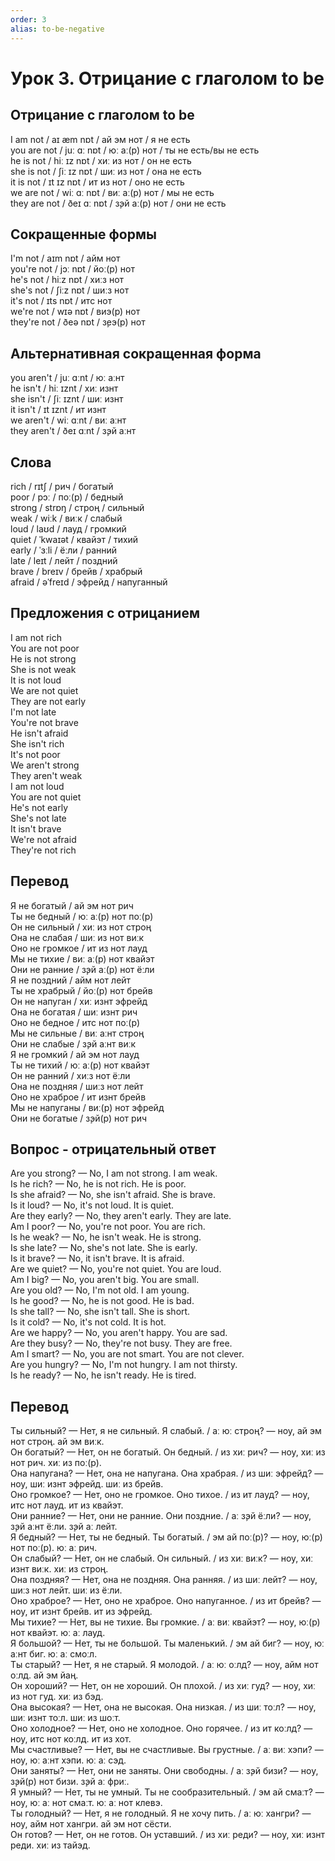 ```yaml
---
order: 3
alias: to-be-negative
---
```


# Урок 3. Отрицание с глаголом to be

## Отрицание с глаголом to be

I am not / aɪ æm nɒt / ай эм нот / я не есть  
you are not / juː ɑː nɒt / юː аː(р) нот / ты не есть/вы не есть  
he is not / hiː ɪz nɒt / хиː из нот / он не есть  
she is not / ʃiː ɪz nɒt / шиː из нот / она не есть  
it is not / ɪt ɪz nɒt / ит из нот / оно не есть  
we are not / wiː ɑː nɒt / виː аː(р) нот / мы не есть  
they are not / ðeɪ ɑː nɒt / з̧эй аː(р) нот / они не есть

## Сокращенные формы

I'm not / aɪm nɒt / айм нот  
you're not / jɔː nɒt / йоː(р) нот  
he's not / hiːz nɒt / хиːз нот  
she's not / ʃiːz nɒt / шиːз нот  
it's not / ɪts nɒt / итс нот  
we're not / wɪə nɒt / виэ(р) нот  
they're not / ðeə nɒt / з̧еэ(р) нот

## Альтернативная сокращенная форма

you aren't / juː ɑːnt / юː аːнт  
he isn't / hiː ɪznt / хиː изнт  
she isn't / ʃiː ɪznt / шиː изнт  
it isn't / ɪt ɪznt / ит изнт  
we aren't / wiː ɑːnt / виː аːнт  
they aren't / ðeɪ ɑːnt / з̧эй аːнт

## Слова

rich / rɪtʃ / рич / богатый  
poor / pɔː / поː(р) / бедный  
strong / strɒŋ / строң / сильный  
weak / wiːk / виːк / слабый  
loud / laʊd / лауд / громкий  
quiet / ˈkwaɪət / квайэт / тихий  
early / ˈɜːli / ёːли / ранний  
late / leɪt / лейт / поздний  
brave / breɪv / брейв / храбрый  
afraid / əˈfreɪd / эфрейд / напуганный

## Предложения с отрицанием

I am not rich  
You are not poor  
He is not strong  
She is not weak  
It is not loud  
We are not quiet  
They are not early  
I'm not late  
You're not brave  
He isn't afraid  
She isn't rich  
It's not poor  
We aren't strong  
They aren't weak  
I am not loud  
You are not quiet  
He's not early  
She's not late  
It isn't brave  
We're not afraid  
They're not rich

## Перевод

Я не богатый / ай эм нот рич  
Ты не бедный / юː аː(р) нот поː(р)  
Он не сильный / хиː из нот строң  
Она не слабая / шиː из нот виːк  
Оно не громкое / ит из нот лауд  
Мы не тихие / виː аː(р) нот квайэт  
Они не ранние / з̧эй аː(р) нот ёːли  
Я не поздний / айм нот лейт  
Ты не храбрый / йоː(р) нот брейв  
Он не напуган / хиː изнт эфрейд  
Она не богатая / шиː изнт рич  
Оно не бедное / итс нот поː(р)  
Мы не сильные / виː аːнт строң  
Они не слабые / з̧эй аːнт виːк  
Я не громкий / ай эм нот лауд  
Ты не тихий / юː аː(р) нот квайэт  
Он не ранний / хиːз нот ёːли  
Она не поздняя / шиːз нот лейт  
Оно не храброе / ит изнт брейв  
Мы не напуганы / виː(р) нот эфрейд  
Они не богатые / з̧эй(р) нот рич

## Вопрос - отрицательный ответ

Are you strong? — No, I am not strong. I am weak.  
Is he rich? — No, he is not rich. He is poor.  
Is she afraid? — No, she isn't afraid. She is brave.  
Is it loud? — No, it's not loud. It is quiet.  
Are they early? — No, they aren't early. They are late.  
Am I poor? — No, you're not poor. You are rich.  
Is he weak? — No, he isn't weak. He is strong.  
Is she late? — No, she's not late. She is early.  
Is it brave? — No, it isn't brave. It is afraid.  
Are we quiet? — No, you're not quiet. You are loud.  
Am I big? — No, you aren't big. You are small.  
Are you old? — No, I'm not old. I am young.  
Is he good? — No, he is not good. He is bad.  
Is she tall? — No, she isn't tall. She is short.  
Is it cold? — No, it's not cold. It is hot.  
Are we happy? — No, you aren't happy. You are sad.  
Are they busy? — No, they're not busy. They are free.  
Am I smart? — No, you are not smart. You are not clever.  
Are you hungry? — No, I'm not hungry. I am not thirsty.  
Is he ready? — No, he isn't ready. He is tired.

## Перевод

Ты сильный? — Нет, я не сильный. Я слабый. / аː юː строң? — ноу, ай эм нот строң. ай эм виːк.  
Он богатый? — Нет, он не богатый. Он бедный. / из хиː рич? — ноу, хиː из нот рич. хиː из поː(р).  
Она напугана? — Нет, она не напугана. Она храбрая. / из шиː эфрейд? — ноу, шиː изнт эфрейд. шиː из брейв.  
Оно громкое? — Нет, оно не громкое. Оно тихое. / из ит лауд? — ноу, итс нот лауд. ит из квайэт.  
Они ранние? — Нет, они не ранние. Они поздние. / аː з̧эй ёːли? — ноу, з̧эй аːнт ёːли. з̧эй аː лейт.  
Я бедный? — Нет, ты не бедный. Ты богатый. / эм ай поː(р)? — ноу, юː(р) нот поː(р). юː аː рич.  
Он слабый? — Нет, он не слабый. Он сильный. / из хиː виːк? — ноу, хиː изнт виːк. хиː из строң.  
Она поздняя? — Нет, она не поздняя. Она ранняя. / из шиː лейт? — ноу, шиːз нот лейт. шиː из ёːли.  
Оно храброе? — Нет, оно не храброе. Оно напуганное. / из ит брейв? — ноу, ит изнт брейв. ит из эфрейд.  
Мы тихие? — Нет, вы не тихие. Вы громкие. / аː виː квайэт? — ноу, юː(р) нот квайэт. юː аː лауд.  
Я большой? — Нет, ты не большой. Ты маленький. / эм ай биг? — ноу, юː аːнт биг. юː аː смоːл.  
Ты старый? — Нет, я не старый. Я молодой. / аː юː оːлд? — ноу, айм нот оːлд. ай эм йаң.  
Он хороший? — Нет, он не хороший. Он плохой. / из хиː гуд? — ноу, хиː из нот гуд. хиː из бэд.  
Она высокая? — Нет, она не высокая. Она низкая. / из шиː тоːл? — ноу, шиː изнт тоːл. шиː из шоːт.  
Оно холодное? — Нет, оно не холодное. Оно горячее. / из ит коːлд? — ноу, итс нот коːлд. ит из хот.  
Мы счастливые? — Нет, вы не счастливые. Вы грустные. / аː виː хэпи? — ноу, юː аːнт хэпи. юː аː сэд.  
Они заняты? — Нет, они не заняты. Они свободны. / аː з̧эй бизи? — ноу, з̧эй(р) нот бизи. з̧эй аː фриː.  
Я умный? — Нет, ты не умный. Ты не сообразительный. / эм ай смаːт? — ноу, юː аː нот смаːт. юː аː нот клевэ.  
Ты голодный? — Нет, я не голодный. Я не хочу пить. / аː юː хангри? — ноу, айм нот хангри. ай эм нот сёсти.  
Он готов? — Нет, он не готов. Он уставший. / из хиː реди? — ноу, хиː изнт реди. хиː из тайэд.
